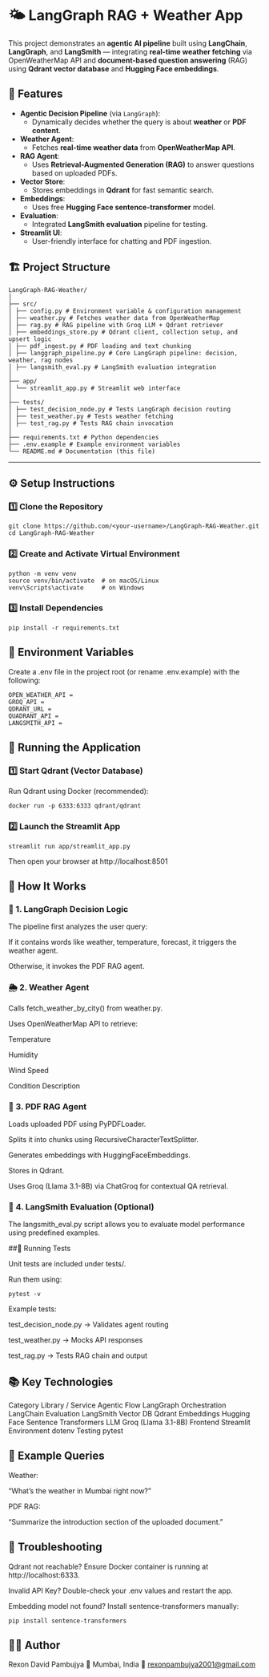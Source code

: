 # 🌤️ LangGraph RAG + Weather App

This project demonstrates an **agentic AI pipeline** built using **LangChain**, **LangGraph**, and **LangSmith** — integrating **real-time weather fetching** via OpenWeatherMap API and **document-based question answering** (RAG) using **Qdrant vector database** and **Hugging Face embeddings**.

## 🚀 Features

- **Agentic Decision Pipeline** (via `LangGraph`):
  - Dynamically decides whether the query is about **weather** or **PDF content**.
- **Weather Agent**:
  - Fetches **real-time weather data** from **OpenWeatherMap API**.
- **RAG Agent**:
  - Uses **Retrieval-Augmented Generation (RAG)** to answer questions based on uploaded PDFs.
- **Vector Store**:
  - Stores embeddings in **Qdrant** for fast semantic search.
- **Embeddings**:
  - Uses free **Hugging Face sentence-transformer** model.
- **Evaluation**:
  - Integrated **LangSmith evaluation** pipeline for testing.
- **Streamlit UI**:
  - User-friendly interface for chatting and PDF ingestion.

## 🏗️ Project Structure

```
LangGraph-RAG-Weather/
│
├── src/
│ ├── config.py # Environment variable & configuration management
│ ├── weather.py # Fetches weather data from OpenWeatherMap
│ ├── rag.py # RAG pipeline with Groq LLM + Qdrant retriever
│ ├── embeddings_store.py # Qdrant client, collection setup, and upsert logic
│ ├── pdf_ingest.py # PDF loading and text chunking
│ ├── langgraph_pipeline.py # Core LangGraph pipeline: decision, weather, rag nodes
│ ├── langsmith_eval.py # LangSmith evaluation integration
│
├── app/
│ └── streamlit_app.py # Streamlit web interface
│
├── tests/
│ ├── test_decision_node.py # Tests LangGraph decision routing
│ ├── test_weather.py # Tests weather fetching
│ ├── test_rag.py # Tests RAG chain invocation
│
├── requirements.txt # Python dependencies
├── .env.example # Example environment variables
└── README.md # Documentation (this file)

```

---

## ⚙️ Setup Instructions

### 1️⃣ Clone the Repository

```
git clone https://github.com/<your-username>/LangGraph-RAG-Weather.git
cd LangGraph-RAG-Weather

```

### 2️⃣ Create and Activate Virtual Environment

```
python -m venv venv
source venv/bin/activate  # on macOS/Linux
venv\Scripts\activate     # on Windows

```

### 3️⃣ Install Dependencies

```
pip install -r requirements.txt
```

## 🔑 Environment Variables

Create a .env file in the project root (or rename .env.example) with the following:

```
OPEN_WEATHER_API =
GROQ_API =
QDRANT_URL =
QUADRANT_API =
LANGSMITH_API =
```

## 🧠 Running the Application

### 1️⃣ Start Qdrant (Vector Database)

Run Qdrant using Docker (recommended):

```
docker run -p 6333:6333 qdrant/qdrant
```

### 2️⃣ Launch the Streamlit App

```
streamlit run app/streamlit_app.py
```

Then open your browser at http://localhost:8501

## 💬 How It Works

### 🧩 1. LangGraph Decision Logic

The pipeline first analyzes the user query:

If it contains words like weather, temperature, forecast, it triggers the weather agent.

Otherwise, it invokes the PDF RAG agent.

### 🌦️ 2. Weather Agent

Calls fetch_weather_by_city() from weather.py.

Uses OpenWeatherMap API to retrieve:

Temperature

Humidity

Wind Speed

Condition Description

### 📄 3. PDF RAG Agent

Loads uploaded PDF using PyPDFLoader.

Splits it into chunks using RecursiveCharacterTextSplitter.

Generates embeddings with HuggingFaceEmbeddings.

Stores in Qdrant.

Uses Groq (Llama 3.1-8B) via ChatGroq for contextual QA retrieval.

### 🧠 4. LangSmith Evaluation (Optional)

The langsmith_eval.py script allows you to evaluate model performance using predefined examples.

##🧪 Running Tests

Unit tests are included under tests/.

Run them using:

```
pytest -v
```

Example tests:

test_decision_node.py → Validates agent routing

test_weather.py → Mocks API responses

test_rag.py → Tests RAG chain and output

## 📚 Key Technologies

Category Library / Service
Agentic Flow LangGraph
Orchestration LangChain
Evaluation LangSmith
Vector DB Qdrant
Embeddings Hugging Face Sentence Transformers
LLM Groq (Llama 3.1-8B)
Frontend Streamlit
Environment dotenv
Testing pytest

## 🧩 Example Queries

Weather:

“What’s the weather in Mumbai right now?”

PDF RAG:

“Summarize the introduction section of the uploaded document.”

## 🧰 Troubleshooting

Qdrant not reachable?
Ensure Docker container is running at http://localhost:6333.

Invalid API Key?
Double-check your .env values and restart the app.

Embedding model not found?
Install sentence-transformers manually:

```
pip install sentence-transformers
```

## 👨‍💻 Author

Rexon David Pambujya
📍 Mumbai, India
📧 rexonpambujya2001@gmail.com
